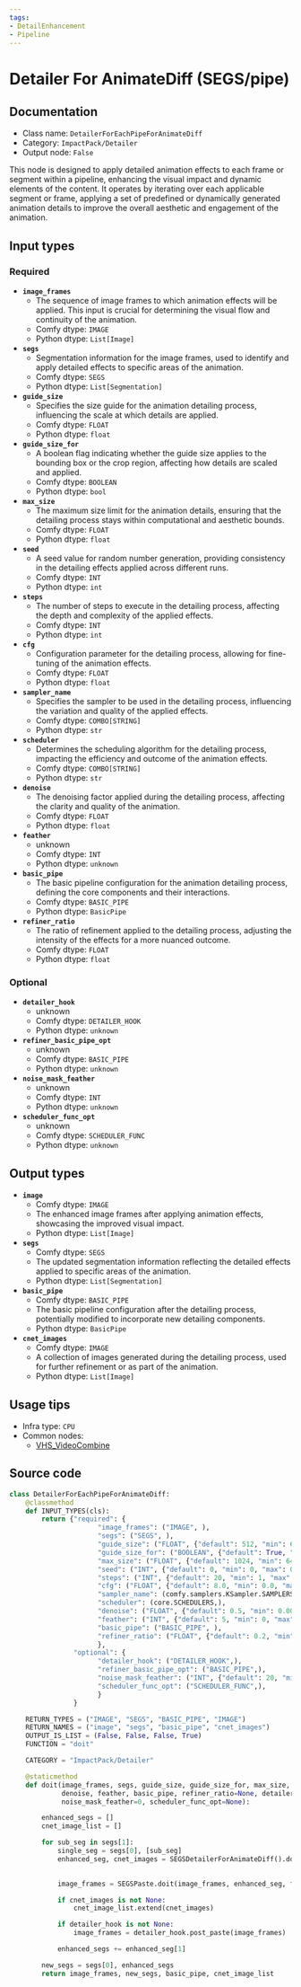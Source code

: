 ```yaml
---
tags:
- DetailEnhancement
- Pipeline
---
```


# Detailer For AnimateDiff (SEGS/pipe)
## Documentation
- Class name: `DetailerForEachPipeForAnimateDiff`
- Category: `ImpactPack/Detailer`
- Output node: `False`

This node is designed to apply detailed animation effects to each frame or segment within a pipeline, enhancing the visual impact and dynamic elements of the content. It operates by iterating over each applicable segment or frame, applying a set of predefined or dynamically generated animation details to improve the overall aesthetic and engagement of the animation.
## Input types
### Required
- **`image_frames`**
    - The sequence of image frames to which animation effects will be applied. This input is crucial for determining the visual flow and continuity of the animation.
    - Comfy dtype: `IMAGE`
    - Python dtype: `List[Image]`
- **`segs`**
    - Segmentation information for the image frames, used to identify and apply detailed effects to specific areas of the animation.
    - Comfy dtype: `SEGS`
    - Python dtype: `List[Segmentation]`
- **`guide_size`**
    - Specifies the size guide for the animation detailing process, influencing the scale at which details are applied.
    - Comfy dtype: `FLOAT`
    - Python dtype: `float`
- **`guide_size_for`**
    - A boolean flag indicating whether the guide size applies to the bounding box or the crop region, affecting how details are scaled and applied.
    - Comfy dtype: `BOOLEAN`
    - Python dtype: `bool`
- **`max_size`**
    - The maximum size limit for the animation details, ensuring that the detailing process stays within computational and aesthetic bounds.
    - Comfy dtype: `FLOAT`
    - Python dtype: `float`
- **`seed`**
    - A seed value for random number generation, providing consistency in the detailing effects applied across different runs.
    - Comfy dtype: `INT`
    - Python dtype: `int`
- **`steps`**
    - The number of steps to execute in the detailing process, affecting the depth and complexity of the applied effects.
    - Comfy dtype: `INT`
    - Python dtype: `int`
- **`cfg`**
    - Configuration parameter for the detailing process, allowing for fine-tuning of the animation effects.
    - Comfy dtype: `FLOAT`
    - Python dtype: `float`
- **`sampler_name`**
    - Specifies the sampler to be used in the detailing process, influencing the variation and quality of the applied effects.
    - Comfy dtype: `COMBO[STRING]`
    - Python dtype: `str`
- **`scheduler`**
    - Determines the scheduling algorithm for the detailing process, impacting the efficiency and outcome of the animation effects.
    - Comfy dtype: `COMBO[STRING]`
    - Python dtype: `str`
- **`denoise`**
    - The denoising factor applied during the detailing process, affecting the clarity and quality of the animation.
    - Comfy dtype: `FLOAT`
    - Python dtype: `float`
- **`feather`**
    - unknown
    - Comfy dtype: `INT`
    - Python dtype: `unknown`
- **`basic_pipe`**
    - The basic pipeline configuration for the animation detailing process, defining the core components and their interactions.
    - Comfy dtype: `BASIC_PIPE`
    - Python dtype: `BasicPipe`
- **`refiner_ratio`**
    - The ratio of refinement applied to the detailing process, adjusting the intensity of the effects for a more nuanced outcome.
    - Comfy dtype: `FLOAT`
    - Python dtype: `float`
### Optional
- **`detailer_hook`**
    - unknown
    - Comfy dtype: `DETAILER_HOOK`
    - Python dtype: `unknown`
- **`refiner_basic_pipe_opt`**
    - unknown
    - Comfy dtype: `BASIC_PIPE`
    - Python dtype: `unknown`
- **`noise_mask_feather`**
    - unknown
    - Comfy dtype: `INT`
    - Python dtype: `unknown`
- **`scheduler_func_opt`**
    - unknown
    - Comfy dtype: `SCHEDULER_FUNC`
    - Python dtype: `unknown`
## Output types
- **`image`**
    - Comfy dtype: `IMAGE`
    - The enhanced image frames after applying animation effects, showcasing the improved visual impact.
    - Python dtype: `List[Image]`
- **`segs`**
    - Comfy dtype: `SEGS`
    - The updated segmentation information reflecting the detailed effects applied to specific areas of the animation.
    - Python dtype: `List[Segmentation]`
- **`basic_pipe`**
    - Comfy dtype: `BASIC_PIPE`
    - The basic pipeline configuration after the detailing process, potentially modified to incorporate new detailing components.
    - Python dtype: `BasicPipe`
- **`cnet_images`**
    - Comfy dtype: `IMAGE`
    - A collection of images generated during the detailing process, used for further refinement or as part of the animation.
    - Python dtype: `List[Image]`
## Usage tips
- Infra type: `CPU`
- Common nodes:
    - [VHS_VideoCombine](../../ComfyUI-VideoHelperSuite/Nodes/VHS_VideoCombine.md)



## Source code
```python
class DetailerForEachPipeForAnimateDiff:
    @classmethod
    def INPUT_TYPES(cls):
        return {"required": {
                      "image_frames": ("IMAGE", ),
                      "segs": ("SEGS", ),
                      "guide_size": ("FLOAT", {"default": 512, "min": 64, "max": nodes.MAX_RESOLUTION, "step": 8}),
                      "guide_size_for": ("BOOLEAN", {"default": True, "label_on": "bbox", "label_off": "crop_region"}),
                      "max_size": ("FLOAT", {"default": 1024, "min": 64, "max": nodes.MAX_RESOLUTION, "step": 8}),
                      "seed": ("INT", {"default": 0, "min": 0, "max": 0xffffffffffffffff}),
                      "steps": ("INT", {"default": 20, "min": 1, "max": 10000}),
                      "cfg": ("FLOAT", {"default": 8.0, "min": 0.0, "max": 100.0}),
                      "sampler_name": (comfy.samplers.KSampler.SAMPLERS,),
                      "scheduler": (core.SCHEDULERS,),
                      "denoise": ("FLOAT", {"default": 0.5, "min": 0.0001, "max": 1.0, "step": 0.01}),
                      "feather": ("INT", {"default": 5, "min": 0, "max": 100, "step": 1}),
                      "basic_pipe": ("BASIC_PIPE", ),
                      "refiner_ratio": ("FLOAT", {"default": 0.2, "min": 0.0, "max": 1.0}),
                      },
                "optional": {
                      "detailer_hook": ("DETAILER_HOOK",),
                      "refiner_basic_pipe_opt": ("BASIC_PIPE",),
                      "noise_mask_feather": ("INT", {"default": 20, "min": 0, "max": 100, "step": 1}),
                      "scheduler_func_opt": ("SCHEDULER_FUNC",),
                      }
                }

    RETURN_TYPES = ("IMAGE", "SEGS", "BASIC_PIPE", "IMAGE")
    RETURN_NAMES = ("image", "segs", "basic_pipe", "cnet_images")
    OUTPUT_IS_LIST = (False, False, False, True)
    FUNCTION = "doit"

    CATEGORY = "ImpactPack/Detailer"

    @staticmethod
    def doit(image_frames, segs, guide_size, guide_size_for, max_size, seed, steps, cfg, sampler_name, scheduler,
             denoise, feather, basic_pipe, refiner_ratio=None, detailer_hook=None, refiner_basic_pipe_opt=None,
             noise_mask_feather=0, scheduler_func_opt=None):

        enhanced_segs = []
        cnet_image_list = []

        for sub_seg in segs[1]:
            single_seg = segs[0], [sub_seg]
            enhanced_seg, cnet_images = SEGSDetailerForAnimateDiff().do_detail(image_frames, single_seg, guide_size, guide_size_for, max_size, seed, steps, cfg, sampler_name, scheduler,
                                                                               denoise, basic_pipe, refiner_ratio, refiner_basic_pipe_opt, noise_mask_feather, scheduler_func_opt=scheduler_func_opt)

            image_frames = SEGSPaste.doit(image_frames, enhanced_seg, feather, alpha=255)[0]

            if cnet_images is not None:
                cnet_image_list.extend(cnet_images)

            if detailer_hook is not None:
                image_frames = detailer_hook.post_paste(image_frames)

            enhanced_segs += enhanced_seg[1]

        new_segs = segs[0], enhanced_segs
        return image_frames, new_segs, basic_pipe, cnet_image_list

```
